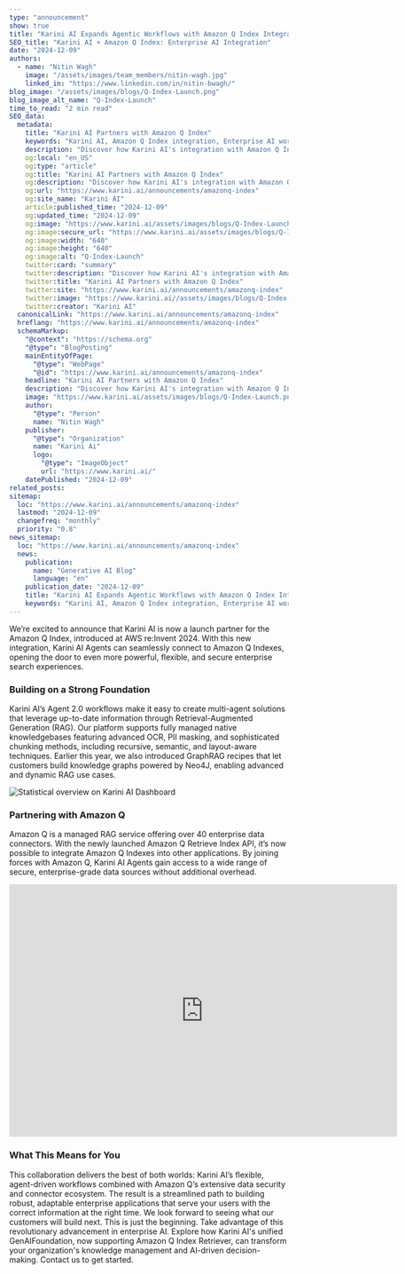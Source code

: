 ```yaml
---
type: "announcement"
show: true
title: "Karini AI Expands Agentic Workflows with Amazon Q Index Integration"
SEO_title: "Karini AI + Amazon Q Index: Enterprise AI Integration"
date: "2024-12-09"
authors:
  - name: "Nitin Wagh"
    image: "/assets/images/team_members/nitin-wagh.jpg"
    linked_in: "https://www.linkedin.com/in/nitin-bwagh/"
blog_image: "/assets/images/blogs/Q-Index-Launch.png"
blog_image_alt_name: "Q-Index-Launch"
time_to_read: "2 min read"
SEO_data:
  metadata:
    title: "Karini AI Partners with Amazon Q Index"
    keywords: "Karini AI, Amazon Q Index integration, Enterprise AI workflows, Retrieval-Augmented Generation (RAG), Enterprise knowledge management, Secure enterprise search"
    description: "Discover how Karini AI's integration with Amazon Q Index enhances enterprise search with advanced RAG workflows, secure connectors, and powerful AI-driven insights."
    og:local: "en_US"
    og:type: "article"
    og:title: "Karini AI Partners with Amazon Q Index"
    og:description: "Discover how Karini AI's integration with Amazon Q Index enhances enterprise search with advanced RAG workflows, secure connectors, and powerful AI-driven insights."
    og:url: "https://www.karini.ai/announcements/amazonq-index"
    og:site_name: "Karini AI"
    article:published_time: "2024-12-09"
    og:updated_time: "2024-12-09"
    og:image: "https://www.karini.ai/assets/images/blogs/Q-Index-Launch.png&w=640&q=75"
    og:image:secure_url: "https://www.karini.ai/assets/images/blogs/Q-Index-Launch.png&w=640&q=75"
    og:image:width: "640"
    og:image:height: "640"
    og:image:alt: "Q-Index-Launch"
    twitter:card: "summary"
    twitter:description: "Discover how Karini AI's integration with Amazon Q Index enhances enterprise search with advanced RAG workflows, secure connectors, and powerful AI-driven insights."
    twitter:title: "Karini AI Partners with Amazon Q Index"
    twitter:site: "https://www.karini.ai/announcements/amazonq-index"
    twitter:image: "https://www.karini.ai//assets/images/blogs/Q-Index-Launch.png&w=640&q=75"
    twitter:creator: "Karini AI"
  canonicalLink: "https://www.karini.ai/announcements/amazonq-index"
  hreflang: "https://www.karini.ai/announcements/amazonq-index"
  schemaMarkup:
    "@context": "https://schema.org"
    "@type": "BlogPosting"
    mainEntityOfPage:
      "@type": "WebPage"
      "@id": "https://www.karini.ai/announcements/amazonq-index"
    headline: "Karini AI Partners with Amazon Q Index"
    description: "Discover how Karini AI's integration with Amazon Q Index enhances enterprise search with advanced RAG workflows, secure connectors, and powerful AI-driven insights."
    image: "https://www.karini.ai/assets/images/blogs/Q-Index-Launch.png"
    author:
      "@type": "Person"
      name: "Nitin Wagh"
    publisher:
      "@type": "Organization"
      name: "Karini Ai"
      logo:
        "@type": "ImageObject"
        url: "https://www.karini.ai/"
    datePublished: "2024-12-09"
related_posts:
sitemap:
  loc: "https://www.karini.ai/announcements/amazonq-index"
  lastmod: "2024-12-09"
  changefreq: "monthly"
  priority: "0.8"
news_sitemap:
  loc: "https://www.karini.ai/announcements/amazonq-index"
  news:
    publication:
      name: "Generative AI Blog"
      language: "en"
    publication_date: "2024-12-09"
    title: "Karini AI Expands Agentic Workflows with Amazon Q Index Integration"
    keywords: "Karini AI, Amazon Q Index integration, Enterprise AI workflows, Retrieval-Augmented Generation (RAG), Enterprise knowledge management, Secure enterprise search"
---
```


We’re excited to announce that Karini AI is now a launch partner for the Amazon Q Index, introduced at AWS re:Invent 2024. With this new integration, Karini AI Agents can seamlessly connect to Amazon Q Indexes, opening the door to even more powerful, flexible, and secure enterprise search experiences.

### Building on a Strong Foundation

Karini AI’s Agent 2.0 workflows make it easy to create multi-agent solutions that leverage up-to-date information through Retrieval-Augmented Generation (RAG). Our platform supports fully managed native knowledgebases featuring advanced OCR, PII masking, and sophisticated chunking methods, including recursive, semantic, and layout-aware techniques. Earlier this year, we also introduced GraphRAG recipes that let customers build knowledge graphs powered by Neo4J, enabling advanced and dynamic RAG use cases.

![Statistical overview on Karini AI Dashboard](/assets/images/blogs/Q-Screen-Shot.png)

### Partnering with Amazon Q

Amazon Q is a managed RAG service offering over 40 enterprise data connectors. With the newly launched Amazon Q Retrieve Index API, it’s now possible to integrate Amazon Q Indexes into other applications. By joining forces with Amazon Q, Karini AI Agents gain access to a wide range of secure, enterprise-grade data sources without additional overhead.

<iframe width="700" height="455" src="https://www.youtube.com/embed/aKF4XUh65VE?si=cUoldV8rpd5d_bKf&amp;controls=0" title="Part 1: Creating a Knowlegebase" frameborder="0" allow="accelerometer; autoplay; clipboard-write; encrypted-media; gyroscope; picture-in-picture; web-share" referrerpolicy="strict-origin-when-cross-origin" allowfullscreen></iframe>

### What This Means for You

This collaboration delivers the best of both worlds: Karini AI’s flexible, agent-driven workflows combined with Amazon Q’s extensive data security and connector ecosystem. The result is a streamlined path to building robust, adaptable enterprise applications that serve your users with the correct information at the right time.
We look forward to seeing what our customers will build next. This is just the beginning.
Take advantage of this revolutionary advancement in enterprise AI. Explore how Karini AI's unified GenAIFoundation, now supporting Amazon Q Index Retriever, can transform your organization's knowledge management and AI-driven decision-making. Contact us to get started.
